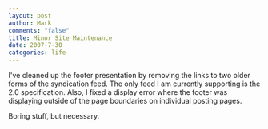 ```yaml
--- 
layout: post
author: Mark
comments: "false"
title: Minor Site Maintenance
date: 2007-7-30
categories: life
---
```

I've cleaned up the footer presentation by removing the links to two older forms of the syndication feed.  The only feed I am currently supporting is the 2.0 specification.  Also, I fixed a display error where the footer was displaying outside of the page boundaries on individual posting pages.

Boring stuff, but necessary.

